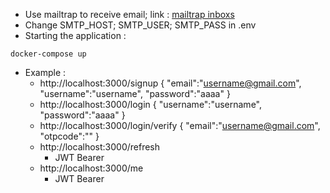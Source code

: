 - Use mailtrap to receive email; link : [mailtrap inboxs](https://mailtrap.io/inboxes)
- Change SMTP_HOST; SMTP_USER; SMTP_PASS in .env
- Starting the application : 
```shell 
docker-compose up 
```
- Example :
    - http://localhost:3000/signup 
        {
            "email":"username@gmail.com",
            "username":"username",
            "password":"aaaa"
        }
    - http://localhost:3000/login 
        {
             "username":"username",
             "password":"aaaa"
        }
    - http://localhost:3000/login/verify
        {
             "email":"username@gmail.com",
             "otpcode":""
        }
    - http://localhost:3000/refresh
        - JWT Bearer
    - http://localhost:3000/me
        - JWT Bearer
